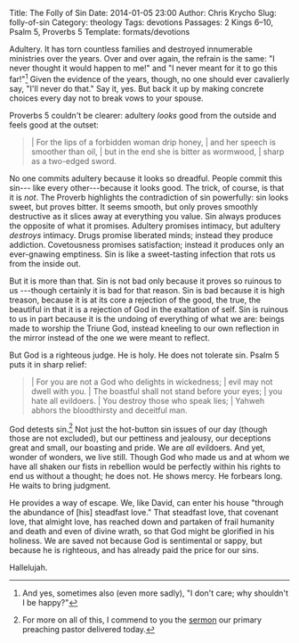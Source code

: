 Title: The Folly of Sin
Date: 2014-01-05 23:00
Author: Chris Krycho
Slug: folly-of-sin
Category: theology
Tags: devotions
Passages: 2 Kings 6–10, Psalm 5, Proverbs 5
Template: formats/devotions

Adultery. It has torn countless families and destroyed innumerable ministries
over the years. Over and over again, the refrain is the same: "I never thought
it would happen to me!" and "I never meant for it to go this far!"[^adultery-1]
Given the evidence of the years, though, no one should ever cavalierly say,
"I'll never do that." Say it, yes. But back it up by making concrete choices
every day not to break vows to your spouse.

Proverbs 5 couldn't be clearer: adultery *looks* good from the outside and feels
good at the outset:

> | For the lips of a forbidden woman drip honey,
> |     and her speech is smoother than oil,
> | but in the end she is bitter as wormwood,
> |     sharp as a two-edged sword.

No one commits adultery because it looks so dreadful. People commit this sin---
like every other---because it looks good. The trick, of course, is that it is
*not*. The Proverb highlights the contradiction of sin powerfully: sin looks
sweet, but proves bitter. It seems smooth, but only proves smoothly destructive
as it slices away at everything you value. Sin always produces the opposite of
what it promises. Adultery promises intimacy, but adultery *destroys* intimacy.
Drugs promise liberated minds; instead they produce addiction. Covetousness
promises satisfaction; instead it produces only an ever-gnawing emptiness. Sin
is like a sweet-tasting infection that rots us from the inside out.

But it is more than that. Sin is not bad only because it proves so ruinous to us
---though certainly it is bad for that reason. Sin is bad because it is high
treason, because it is at its core a rejection of the good, the true, the
beautiful in that it is a rejection of God in the exaltation of self. Sin is
ruinous to us in part because it is the undoing of everything of what we are:
beings made to worship the Triune God, instead kneeling to our own reflection in
the mirror instead of the one we were meant to reflect.

But God is a righteous judge. He is holy. He does not tolerate sin. Psalm 5 puts
it in sharp relief:

> | For you are not a God who delights in wickedness;
> |     evil may not dwell with you.
> | The boastful shall not stand before your eyes;
> |     you hate all evildoers.
> | You destroy those who speak lies;
> |     Yahweh abhors the bloodthirsty and deceitful man.

God detests sin.[^sin-sermon] Not just the hot-button sin issues of our day
(though those are not excluded), but our pettiness and jealousy, our deceptions
great and small, our boasting and pride. We are *all* evildoers. And yet, wonder
of wonders, we live still. Though God who made us and at whom we have all shaken
our fists in rebellion would be perfectly within his rights to end us without a
thought; he does not. He shows mercy. He forbears long. He waits to bring
judgment.

He provides a way of escape. We, like David, can enter his house "through the
abundance of [his] steadfast love." That steadfast love, that covenant love,
that almight love, has reached down and partaken of frail humanity and death and
even of divine wrath, so that God might be glorified in his holiness. We are
saved not because God is sentimental or sappy, but because he is righteous, and
has already paid the price for our sins.

Hallelujah.

[^adultery-1]: And yes, sometimes also (even more sadly), "I don't care; why
    shouldn't I be happy?"

[^sin-sermon]: For more on all of this, I commend to you the [sermon][sermon]
    our primary preaching pastor delivered today.

[sermon]: http://www.sermonaudio.com/sermoninfo.asp?sermonID=15141146471